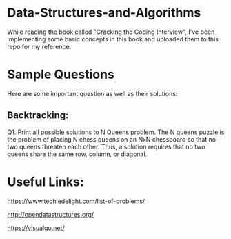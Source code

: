 # Data-Structures-and-Algorithms
While reading the book called "Cracking the Coding Interview", I've been implementing some basic concepts in this book and uploaded them to this repo for my reference.

# Sample Questions
Here are some important question as well as their solutions:

## Backtracking:
  Q1. Print all possible solutions to N Queens problem.
  The N queens puzzle is the problem of placing N chess queens on an NxN chessboard so that no two queens threaten each other. Thus, a solution requires that no two queens share the same row, column, or diagonal.
  
  
# Useful Links:
https://www.techiedelight.com/list-of-problems/

http://opendatastructures.org/

https://visualgo.net/
